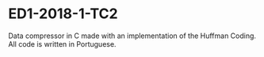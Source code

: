 # ED1-2018-1-TC2
Data compressor in C made with an implementation of the Huffman Coding. All code is written in Portuguese.
